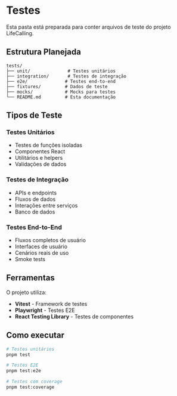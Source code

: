 # Testes

Esta pasta está preparada para conter arquivos de teste do projeto LifeCalling.

## Estrutura Planejada

```
tests/
├── unit/              # Testes unitários
├── integration/       # Testes de integração
├── e2e/              # Testes end-to-end
├── fixtures/         # Dados de teste
├── mocks/            # Mocks para testes
└── README.md         # Esta documentação
```

## Tipos de Teste

### Testes Unitários
- Testes de funções isoladas
- Componentes React
- Utilitários e helpers
- Validações de dados

### Testes de Integração
- APIs e endpoints
- Fluxos de dados
- Interações entre serviços
- Banco de dados

### Testes End-to-End
- Fluxos completos de usuário
- Interfaces de usuário
- Cenários reais de uso
- Smoke tests

## Ferramentas

O projeto utiliza:
- **Vitest** - Framework de testes
- **Playwright** - Testes E2E
- **React Testing Library** - Testes de componentes

## Como executar

```bash
# Testes unitários
pnpm test

# Testes E2E
pnpm test:e2e

# Testes com coverage
pnpm test:coverage
```